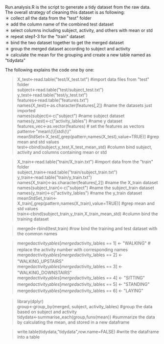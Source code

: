 Run.analysis.R is the script to generate a tidy dataset from the raw data. 
The overall strategy of cleaning this dataset is as following: <br/>
＊ collect all the data from the "test" folder <br/>
＊ add the column name of the combined test dataset <br/>
＊ select columns including subject, activity, and others with mean or std <br/>
＊ repeat step1-3 for the "train" dataset <br/>
＊ bind the two dataset together to get the merged dataset <br/>
＊ group the merged dataset according to subject and activity <br/>
＊ calculate the mean for the grouping and create a new table named as "tidydata"<br/>

The following explains the code one by one:
> X_test<-read.table("test/X_test.txt") #import data files from "test" folder <br/>
> subject<-read.table("test/subject_test.txt") <br/>
y_test<-read.table("test/y_test.txt") <br/>
features<-read.table("features.txt") <br/>
names(X_test)<-as.character(features[,2]) #name the datasets just imported <br/>
names(subject)<-c("subject") #name subject dataset <br/>
names(y_test)<-c("activity_lables") #name y dataset <br/>
features_vec<-as.vector(features) # set the features as vectors <br/>
pattern<-"mean\\(\\)|std\\(\\)"  <br/>
meanStdSet<-X_test[,grep(pattern,names(X_test),value=TRUE)] #grep mean and std values <br/>
test<-cbind(subject,y_test,X_test_mean_std) #column bind subject, activity and columns containing mean or std <br/>

> X_train<-read.table("train/X_train.txt") #import data from the "train" folder <br/>
subject_train<-read.table("train/subject_train.txt") <br/>
y_train<-read.table("train/y_train.txt") <br/>
names(X_train)<-as.character(features[,2]) #name the X_train dataset <br/>
names(subject_train)<-c("subject") #name the subject_train dataset <br/>
names(y_train)<-c("activity_lables") #name the y_train dataset <br/>
meanStdSet_train<-X_train[,grep(pattern,names(X_train),value=TRUE)] #grep mean and std values <br/>
train<-cbind(subject_train,y_train,X_train_mean_std) #column bind the training dataset <br/>

> merged<-rbind(test,train) #row bind the training and test dataset with the common names <br/>

> merged$activity_lables[merged$activity_lables == 1] <- "WALKING" # replace the activity number with corresponding names <br/>
merged$activity_lables[merged$activity_lables == 2] <- "WALKING_UPSTAIRS"  <br/>
merged$activity_lables[merged$activity_lables == 3] <- "WALKING_DOWNSTAIRS" <br/>
merged$activity_lables[merged$activity_lables == 4] <- "SITTING" <br/>
merged$activity_lables[merged$activity_lables == 5] <- "STANDING" <br/>
merged$activity_lables[merged$activity_lables == 6] <- "LAYING" <br/>

> library(dplyr) <br/>
group<-group_by(merged, subject, activity_lables) #group the data based on subject and activity <br/>
tidydata<-summarise_each(group,funs(mean)) #summarize the data by calculating the mean, and stored in a new dataframe <br/>

> write.table(tidydata,"tidydata",row.name=FALSE) #write the dataframe into a table <br/>
